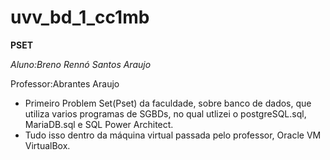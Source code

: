 # uvv_bd_1_cc1mb
**PSET**


*Aluno:Breno Rennó Santos Araujo*

Professor:Abrantes Araujo

* Primeiro Problem Set(Pset) da faculdade, sobre banco de dados, que utiliza varios programas de SGBDs, no qual utlizei o postgreSQL.sql, MariaDB.sql e SQL Power Architect.
* Tudo isso dentro da máquina virtual passada pelo professor, Oracle VM VirtualBox.

